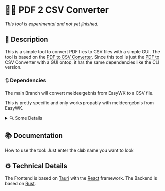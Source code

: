 # 🏊‍♂️ PDF 2 CSV Converter 
_This tool is experimental and not yet finished._

## 📝 Description
This is a simple tool to convert PDF files to CSV files with a simple GUI.
The tool is based on the [PDF to CSV Converter](https://github.com/Asepsis/pdf_to_csv_converter). 
Since this tool is just the [PDF to CSV Converter](https://github.com/Asepsis/pdf_to_csv_converter) with a GUI ontop, it has the same dependencies like the CLI version. 

### 🔃 Dependencies
The main Branch will convert meldeergebnis from EasyWK to a CSV file.

This is pretty specific and only works propably with meldeergebnis from EasyWK.

<details>
  <summary>🔍 Some Details</summary>
  
  `Competitions`(Wettkampf) have to look like one of the following in order to get parsed correctly:
  
  ```txt
  Wettkampf 56 - 200m Freistil weiblich
  noch Wettkampf 57 - 200m Freistil männlich
  ```

  The headline from a `Lauf`(Run) have to look like the following example in order to get parsed correctly:
  
  ```txt
  Lauf 5/12 (ca. 18:52 Uhr)
  ```

  The following Block shows how a `Bahn` can look like to get parsed correctly for junior and master:
  
  #### 👦👧 Junior
  ```txt
    Bahn 1
    Bahn 2 Elias Lastname  2007 Swim-Team 02:24,19
    Bahn 3 Francesco Lastname  2008 Swim-Team 02:22,53
    Bahn 4 Maximilian Lastname  2006 Swim-Team 02:21,48
    Bahn 5 Luis Lastname  2008 Swim-Team 02:22,13
    Bahn 6 Marcell Lastname  2008 Swim-Team 02:22,94
    Bahn 7
    Bahn 8 Jona Lastname  2007 Swim-Team 02:25,13
  ```
  #### 👵🧓 Master
  ```txt
  Bahn 1 Linda Lastname  1983/AK 35 Swim-Team 01:15,00
  Bahn 2 Danae Lastname  1989/AK 30 Swim-Team 01:19,00
  Bahn 3 Birte Lastname  1989/AK 30 Swim-Team 01:20,00
  Bahn 4 Karin Lastname  1995/AK 25 Swim-Team 01:06,10
  Bahn 5 Vanessa Lastname  1997/AK 25 Swim-Team 01:14,96
  Bahn 6 Antonia Lastname  2001/AK 20 Swim-Team 1873  01:19,37
  Bahn 7 Sarah Lastname  2002/AK 20 Swim-Team 1873  01:26,93
  Bahn 8
  ```    
  
</details>

## 📚 Documentation
How to use the tool:
Just enter the club name you want to look


## ⚙ Technical Details
The Frontend is based on [Tauri](https://tauri.app/) with the [React](https://reactjs.org/) framework.
The Backend is based on [Rust](https://www.rust-lang.org/).
